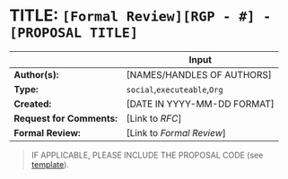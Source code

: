 # TITLE: `[Formal Review][RGP - #] - [PROPOSAL TITLE]`

|  | Input
| --- | --- |
| **Author(s):** | [NAMES/HANDLES OF AUTHORS] |
| **Type:** | `social`,`executeable`,`Org` |
| **Created:** | [DATE IN YYYY-MM-DD FORMAT] |
| **Request for Comments:** | [Link to *RFC*] |
| **Formal Review:** | [Link to *Formal Review*] |

> IF APPLICABLE, PLEASE INCLUDE THE PROPOSAL CODE (see [template](/templates/07-proposal-code-template.md)).
